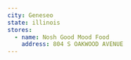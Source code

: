 ```yaml
---
city: Geneseo
state: illinois
stores:
  - name: Nosh Good Mood Food
    address: 804 S OAKWOOD AVENUE
---
```

